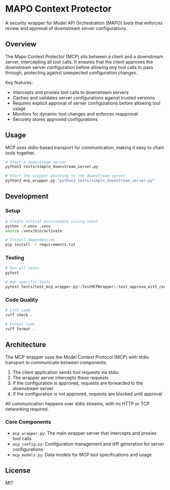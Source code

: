 # MAPO Context Protector

A security wrapper for Model API Orchestration (MAPO) tools that enforces review and approval of downstream server configurations.

## Overview

The Mapo Context Protector (MCP) sits between a client and a downstream server, intercepting all tool calls. It ensures that the client approves the downstream server configuration before allowing any tool calls to pass through, protecting against unexpected configuration changes.

Key features:
- Intercepts and proxies tool calls to downstream servers
- Caches and validates server configurations against trusted versions
- Requires explicit approval of server configurations before allowing tool usage
- Monitors for dynamic tool changes and enforces reapproval
- Securely stores approved configurations

## Usage

MCP uses stdio-based transport for communication, making it easy to chain tools together.

```bash
# Start a downstream server
python3 tests/simple_downstream_server.py

# Start the wrapper pointing to the downstream server
python3 mcp_wrapper.py "python3 tests/simple_downstream_server.py"
```

## Development

### Setup

```bash
# Create virtual environment (using venv)
python -m venv .venv
source .venv/bin/activate

# Install dependencies
pip install -r requirements.txt
```

### Testing

```bash
# Run all tests
pytest

# Run specific tests
pytest tests/test_mcp_wrapper.py::TestMCPWrapper::test_approve_with_correct_config
```

### Code Quality

```bash
# Lint code
ruff check .

# Format code
ruff format .
```

## Architecture

The MCP wrapper uses the Model Context Protocol (MCP) with stdio transport to communicate between components:

1. The client application sends tool requests via stdio
2. The wrapper server intercepts these requests
3. If the configuration is approved, requests are forwarded to the downstream server
4. If the configuration is not approved, requests are blocked until approval

All communication happens over stdio streams, with no HTTP or TCP networking required.

### Core Components

- `mcp_wrapper.py`: The main wrapper server that intercepts and proxies tool calls
- `mcp_config.py`: Configuration management and diff generation for server configurations
- `mcp_models.py`: Data models for MCP tool specifications and usage

## License

MIT